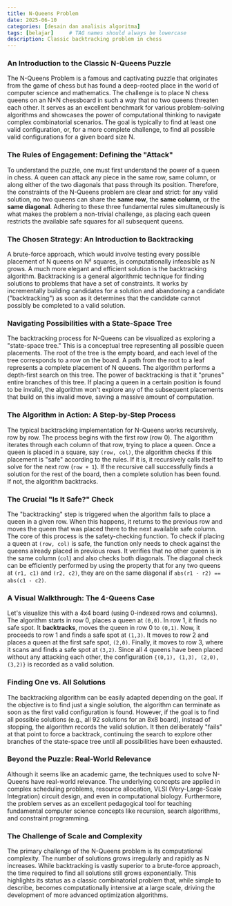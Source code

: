```yaml
---
title: N-Queens Problem
date: 2025-06-10
categories: [desain dan analisis algoritma]
tags: [belajar]     # TAG names should always be lowercase
description: Classic backtracking problem in chess
---
```


### An Introduction to the Classic N-Queens Puzzle

The N-Queens Problem is a famous and captivating puzzle that originates from the game of chess but has found a 
deep-rooted place in the world of computer science and mathematics. The challenge is to place N chess queens on an 
N×N chessboard in such a way that no two queens threaten each other. It serves as an excellent benchmark for 
various problem-solving algorithms and showcases the power of computational thinking to navigate complex 
combinatorial scenarios. The goal is typically to find at least one valid configuration, or, for a more complete 
challenge, to find all possible valid configurations for a given board size N.

### The Rules of Engagement: Defining the "Attack"

To understand the puzzle, one must first understand the power of a queen in chess. A queen can attack any piece in 
the same row, same column, or along either of the two diagonals that pass through its position. Therefore, the 
constraints of the N-Queens problem are clear and strict: for any valid solution, no two queens can share the 
**same row**, the **same column**, or the **same diagonal**. Adhering to these three fundamental rules 
simultaneously is what makes the problem a non-trivial challenge, as placing each queen restricts the available 
safe squares for all subsequent queens.

### The Chosen Strategy: An Introduction to Backtracking

A brute-force approach, which would involve testing every possible placement of N queens on N² squares, is 
computationally infeasible as N grows. A much more elegant and efficient solution is the backtracking algorithm. 
Backtracking is a general algorithmic technique for finding solutions to problems that have a set of constraints. 
It works by incrementally building candidates for a solution and abandoning a candidate ("backtracking") as soon 
as it determines that the candidate cannot possibly be completed to a valid solution.

### Navigating Possibilities with a State-Space Tree

The backtracking process for N-Queens can be visualized as exploring a "state-space tree." This is a conceptual 
tree representing all possible queen placements. The root of the tree is the empty board, and each level of the 
tree corresponds to a row on the board. A path from the root to a leaf represents a complete placement of N 
queens. The algorithm performs a depth-first search on this tree. The power of backtracking is that it "prunes" 
entire branches of this tree. If placing a queen in a certain position is found to be invalid, the algorithm won't 
explore any of the subsequent placements that build on this invalid move, saving a massive amount of computation.

### The Algorithm in Action: A Step-by-Step Process

The typical backtracking implementation for N-Queens works recursively, row by row. The process begins with the 
first row (row 0). The algorithm iterates through each column of that row, trying to place a queen. Once a queen 
is placed in a square, say `(row, col)`, the algorithm checks if this placement is "safe" according to the rules. 
If it is, it recursively calls itself to solve for the next row (`row + 1`). If the recursive call successfully 
finds a solution for the rest of the board, then a complete solution has been found. If not, the algorithm 
backtracks.

### The Crucial "Is It Safe?" Check

The "backtracking" step is triggered when the algorithm fails to place a queen in a given row. When this happens, 
it returns to the previous row and moves the queen that was placed there to the next available safe column. The 
core of this process is the safety-checking function. To check if placing a queen at `(row, col)` is safe, the 
function only needs to check against the queens already placed in previous rows. It verifies that no other queen 
is in the same column (`col`) and also checks both diagonals. The diagonal check can be efficiently performed by 
using the property that for any two queens at `(r1, c1)` and `(r2, c2)`, they are on the same diagonal if `abs(r1 - r2) == abs(c1 - c2)`.

### A Visual Walkthrough: The 4-Queens Case

Let's visualize this with a 4x4 board (using 0-indexed rows and columns). The algorithm starts in row 0, places a 
queen at `(0,0)`. In row 1, it finds no safe spot. It **backtracks**, moves the queen in row 0 to `(0,1)`. Now, it 
proceeds to row 1 and finds a safe spot at `(1,3)`. It moves to row 2 and places a queen at the first safe spot, `(2,0)`. Finally, it moves to row 3, where it scans and finds a safe spot at `(3,2)`. Since all 4 queens have been 
placed without any attacking each other, the configuration `{(0,1), (1,3), (2,0), (3,2)}` is recorded as a valid 
solution.

### Finding One vs. All Solutions

The backtracking algorithm can be easily adapted depending on the goal. If the objective is to find just a single 
solution, the algorithm can terminate as soon as the first valid configuration is found. However, if the goal is 
to find all possible solutions (e.g., all 92 solutions for an 8x8 board), instead of stopping, the algorithm 
records the valid solution. It then deliberately "fails" at that point to force a backtrack, continuing the search 
to explore other branches of the state-space tree until all possibilities have been exhausted.

### Beyond the Puzzle: Real-World Relevance

Although it seems like an academic game, the techniques used to solve N-Queens have real-world relevance. The 
underlying concepts are applied in complex scheduling problems, resource allocation, VLSI (Very-Large-Scale 
Integration) circuit design, and even in computational biology. Furthermore, the problem serves as an excellent 
pedagogical tool for teaching fundamental computer science concepts like recursion, search algorithms, and 
constraint programming.

### The Challenge of Scale and Complexity

The primary challenge of the N-Queens problem is its computational complexity. The number of solutions grows 
irregularly and rapidly as N increases. While backtracking is vastly superior to a brute-force approach, the time 
required to find all solutions still grows exponentially. This highlights its status as a classic combinatorial 
problem that, while simple to describe, becomes computationally intensive at a large scale, driving the 
development of more advanced optimization algorithms.